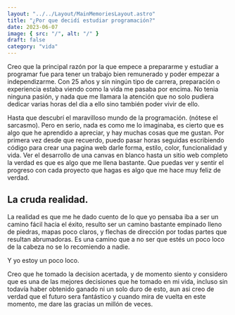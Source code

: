 ```yaml
---
layout: "../../Layout/MainMemoriesLayout.astro"
title: "¿Por que decidí estudiar programación?"
date: 2023-06-07
image: { src: "/", alt: "/" }
draft: false
category: "vida"
---
```


Creo que la principal razón por la que empece a prepararme y estudiar a programar fue para tener un trabajo bien remunerado y poder empezar a independizarme. Con 25 años y sin ningún tipo de carrera, preparación o experiencia estaba viendo como la vida me pasaba por encima. No tenia ninguna pasión, y nada que me llamara la atención que no solo pudiera dedicar varias horas del dia a ello sino también poder vivir de ello.

Hasta que descubrí el maravilloso mundo de la programación. (nótese el sarcasmo). Pero en serio, nada es como me lo imaginaba, es cierto que es algo que he aprendido a apreciar, y hay muchas cosas que me gustan. Por primera vez desde que recuerdo, puedo pasar horas seguidas escribiendo código para crear una pagina web darle forma, estilo, color, funcionalidad y vida. Ver el desarrollo de una canvas en blanco hasta un sitio web completo la verdad es que es algo que me llena bastante. Que puedas ver y sentir el progreso con cada proyecto que hagas es algo que me hace muy feliz de verdad.

## La cruda realidad.

La realidad es que me he dado cuento de lo que yo pensaba iba a ser un camino fácil hacia el éxito, resulto ser un camino bastante empinado lleno de piedras, mapas poco claros, y flechas de dirección por todas partes que resultan abrumadoras. Es una camino que a no ser que estés un poco loco de la cabeza no se lo recomiendo a nadie.

Y yo estoy un poco loco.

Creo que he tomado la decision acertada, y de momento siento y considero que es una de las mejores decisiones que he tomado en mi vida, incluso sin todavía haber obtenido ganado ni un solo duro de esto, aun asi creo de verdad que el futuro sera fantástico y cuando mira de vuelta en este momento, me dare las gracias un millón de veces.
